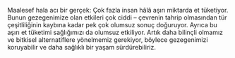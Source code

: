 Maalesef hala acı bir gerçek: Çok fazla insan hâlâ aşırı miktarda et tüketiyor. Bunun gezegenimize olan etkileri çok ciddi – çevrenin tahrip olmasından tür çeşitliliğinin kaybına kadar pek çok olumsuz sonuç doğuruyor. Ayrıca bu aşırı et tüketimi sağlığımızı da olumsuz etkiliyor. Artık daha bilinçli olmamız ve bitkisel alternatiflere yönelmemiz gerekiyor, böylece gezegenimizi koruyabilir ve daha sağlıklı bir yaşam sürdürebiliriz. 
